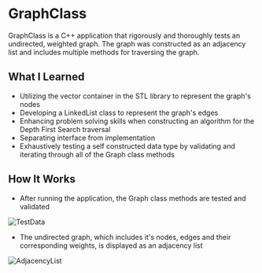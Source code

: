 # GraphClass

GraphClass is a C++ application that rigorously and thoroughly tests an undirected, weighted graph. The graph was constructed as an adjacency list and includes multiple methods for traversing the graph.

## What I Learned

- Utilizing the vector container in the STL library to represent the graph's nodes
- Developing a LinkedList class to represent the graph's edges 
- Enhancing problem solving skills when constructing an algorithm for the Depth First Search traversal
- Separating interface from implementation
- Exhaustively testing a self constructed data type by validating and iterating through all of the Graph class methods

## How It Works

- After running the application, the Graph class methods are tested and validated

![TestData](https://user-images.githubusercontent.com/104407388/198867595-5893a0c7-819c-4391-b9a2-f4b36c5e07ff.jpg)


- The undirected graph, which includes it's nodes, edges and their corresponding weights, is displayed as an adjacency list

![AdjacencyList](https://user-images.githubusercontent.com/104407388/198867610-552926d1-b5dc-4535-82b6-876938d20f4e.jpg)

